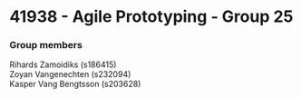 # 41938 - Agile Prototyping - Group 25

### Group members
Rihards Zamoidiks (s186415)  
Zoyan Vangenechten (s232094)  
Kasper Vang Bengtsson (s203628)  
